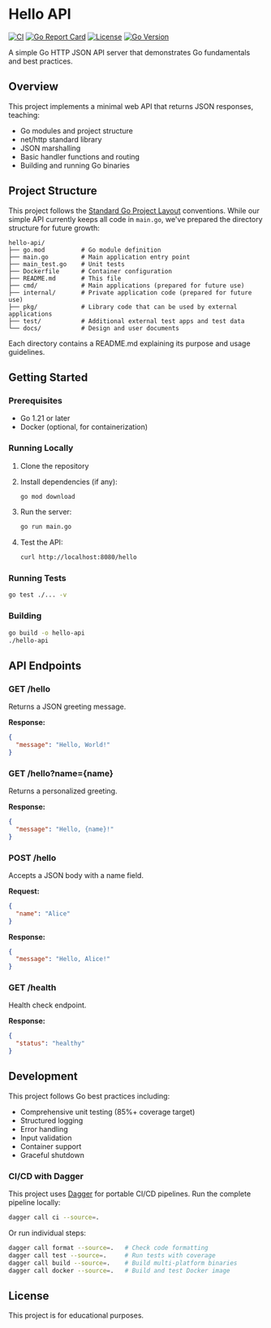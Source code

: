 # Hello API

[![CI](https://github.com/justinlevi/hello-go/actions/workflows/ci.yml/badge.svg)](https://github.com/justinlevi/hello-go/actions/workflows/ci.yml)
[![Go Report Card](https://goreportcard.com/badge/github.com/justinlevi/hello-go)](https://goreportcard.com/report/github.com/justinlevi/hello-go)
[![License](https://img.shields.io/badge/License-Apache%202.0-blue.svg)](https://opensource.org/licenses/Apache-2.0)
[![Go Version](https://img.shields.io/badge/Go-1.21+-00ADD8?style=flat&logo=go)](https://golang.org)

A simple Go HTTP JSON API server that demonstrates Go fundamentals and best practices.

## Overview

This project implements a minimal web API that returns JSON responses, teaching:
- Go modules and project structure
- net/http standard library
- JSON marshalling
- Basic handler functions and routing
- Building and running Go binaries

## Project Structure

This project follows the [Standard Go Project Layout](https://github.com/golang-standards/project-layout) conventions. While our simple API currently keeps all code in `main.go`, we've prepared the directory structure for future growth:

```
hello-api/
├── go.mod          # Go module definition
├── main.go         # Main application entry point
├── main_test.go    # Unit tests
├── Dockerfile      # Container configuration
├── README.md       # This file
├── cmd/            # Main applications (prepared for future use)
├── internal/       # Private application code (prepared for future use)
├── pkg/            # Library code that can be used by external applications
├── test/           # Additional external test apps and test data
└── docs/           # Design and user documents
```

Each directory contains a README.md explaining its purpose and usage guidelines.

## Getting Started

### Prerequisites

- Go 1.21 or later
- Docker (optional, for containerization)

### Running Locally

1. Clone the repository
2. Install dependencies (if any):
   ```bash
   go mod download
   ```

3. Run the server:
   ```bash
   go run main.go
   ```

4. Test the API:
   ```bash
   curl http://localhost:8080/hello
   ```

### Running Tests

```bash
go test ./... -v
```

### Building

```bash
go build -o hello-api
./hello-api
```

## API Endpoints

### GET /hello
Returns a JSON greeting message.

**Response:**
```json
{
  "message": "Hello, World!"
}
```

### GET /hello?name={name}
Returns a personalized greeting.

**Response:**
```json
{
  "message": "Hello, {name}!"
}
```

### POST /hello
Accepts a JSON body with a name field.

**Request:**
```json
{
  "name": "Alice"
}
```

**Response:**
```json
{
  "message": "Hello, Alice!"
}
```

### GET /health
Health check endpoint.

**Response:**
```json
{
  "status": "healthy"
}
```

## Development

This project follows Go best practices including:
- Comprehensive unit testing (85%+ coverage target)
- Structured logging
- Error handling
- Input validation
- Container support
- Graceful shutdown

### CI/CD with Dagger

This project uses [Dagger](https://dagger.io) for portable CI/CD pipelines. Run the complete pipeline locally:

```bash
dagger call ci --source=.
```

Or run individual steps:
```bash
dagger call format --source=.   # Check code formatting
dagger call test --source=.     # Run tests with coverage
dagger call build --source=.    # Build multi-platform binaries
dagger call docker --source=.   # Build and test Docker image
```

## License

This project is for educational purposes.
